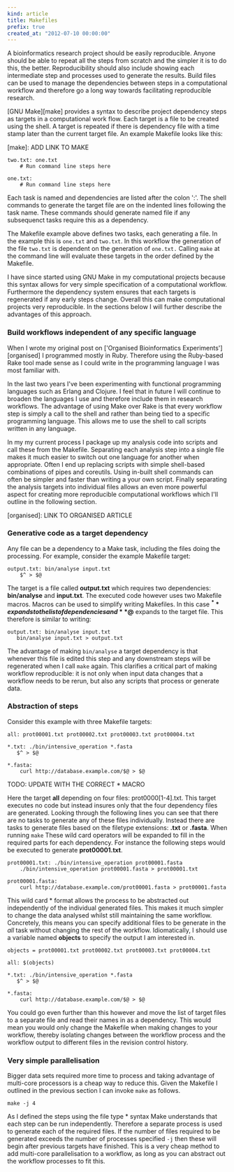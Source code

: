 ```yaml
---
kind: article
title: Makefiles
prefix: true
created_at: "2012-07-10 00:00:00"
---
```


A bioinformatics research project should be easily reproducible. Anyone should
be able to repeat all the steps from scratch and the simpler it is to do this,
the better. Reproducibility should also include showing each intermediate step
and processes used to generate the results. Build files can be used to manage
the dependencies between steps in a computational workflow and therefore go a
long way towards facilitating reproducible research.

[GNU Make][make] provides a syntax to describe project dependency steps as
targets in a computational work flow. Each target is a file to be created using
the shell. A target is repeated if there is dependency file with a time stamp
later than the current target file. An example Makefile looks like this:

[make]: ADD LINK TO MAKE

    two.txt: one.txt
        # Run command line steps here

    one.txt:
        # Run command line steps here

Each task is named and dependencies are listed after the colon ':'. The shell
commands to generate the target file are on the indented lines following the
task name. These commands should generate named file if any subsequenct tasks
require this as a dependency.

The Makefile example above defines two tasks, each generating a file. In the
example this is `one.txt` and `two.txt`. In this workflow the generation of the
file `two.txt` is dependent on the generation of `one.txt.` Calling `make` at
the command line will evaluate these targets in the order defined by the
Makefile.

I have since started using GNU Make in my computational projects because this
syntax allows for very simple specification of a computational workflow.
Furthermore the dependency system ensures that each targets is regenerated if
any early steps change. Overall this can make computational projects very
reproducible. In the sections below I will further describe the advantages of
this approach.

### Build workflows independent of any specific language

When I wrote my original post on ['Organised Bioinformatics
Experiments'][organised] I programmed mostly in Ruby. Therefore using the
Ruby-based Rake tool made sense as I could write in the programming language I
was most familiar with.

In the last two years I've been experimenting with functional programming
languages such as Erlang and Clojure. I feel that in future I will continue to
broaden the languages I use and therefore include them in research workflows.
The advantage of using Make over Rake is that every workflow step is simply a
call to the shell and rather than being tied to a specific programming
language. This allows me to use the shell to call scripts written in any
language.

In my my current process I package up my analysis code into scripts and call
these from the Makefile. Separating each analysis step into a single file makes
it much easier to switch out one language for another when appropriate. Often I
end up replacing scripts with simple shell-based combinations of pipes and
coreutils. Using in-built shell commands can often be simpler and faster than
writing a your own script. Finally separating the analysis targets into
individual files allows an even more powerful aspect for creating more
reproducible computational workflows which I'll outline in the following
section. 

[organised]: LINK TO ORGANISED ARTICLE

### Generative code as a target dependency

Any file can be a dependency to a Make task, including the files doing the
processing. For example, consider the example Makefile target:

    output.txt: bin/analyse input.txt
        $^ > $@

The target is a file called **output.txt** which requires two dependencies:
**bin/analyse** and **input.txt**. The executed code however uses two Makefile
macros. Macros can be used to simplify writing Makefiles. In this case **$^**
expands to the list of dependencies and **$@** expands to the target file. This
therefore is similar to writing:

    output.txt: bin/analyse input.txt
       bin/analyse input.txt > output.txt

The advantage of making `bin/analyse` a target dependency is that whenever this
file is edited this step and any downstream steps will be regenerated when I
call `make` again. This clarifies a critical part of making workflow
reproducible: it is not only when input data changes that a workflow needs to
be rerun, but also any scripts that process or generate data.

### Abstraction of steps

Consider this example with three Makefile targets:

    all: prot00001.txt prot00002.txt prot00003.txt prot00004.txt

    *.txt: ./bin/intensive_operation *.fasta
       $^ > $@

    *.fasta:
        curl http://database.example.com/$@ > $@

TODO: UPDATE WITH THE CORRECT * MACRO

Here the target **all** depending on four files: prot0000[1-4].txt. This target
executes no code but instead insures only that the four dependency files are
generated. Looking through the following lines you can see that there are no
tasks to generate any of these files individually. Instead there are tasks to
generate files based on the filetype extensions: **.txt** or **.fasta**. When
running `make` These wild card operators will be expanded to fill in the
required parts for each dependency. For instance the following steps would be
executed to generate **prot00001.txt**.

    prot00001.txt: ./bin/intensive_operation prot00001.fasta
        ./bin/intensive_operation prot00001.fasta > prot00001.txt

    prot00001.fasta:
        curl http://database.example.com/prot00001.fasta > prot00001.fasta

This wild card \* format allows the process to be abstracted out independently
of the individual generated files. This makes it much simpler to change the
data analysed whilst still maintaining the same workflow. Concretely, this
means you can specify additional files to be generate in the *all* task without
changing the rest of the workflow. Idiomatically, I should use a variable named
**objects** to specify the output I am interested in.

    objects = prot00001.txt prot00002.txt prot00003.txt prot00004.txt

    all: $(objects)

    *.txt: ./bin/intensive_operation *.fasta
       $^ > $@

    *.fasta:
        curl http://database.example.com/$@ > $@

You could go even further than this however and move the list of target files
to a separate file and read their names in as a dependency. This would mean you
would only change the Makefile when making changes to your workflow, thereby
isolating changes between the workflow process and the workflow output to
different files in the revision control history.

### Very simple parallelisation

Bigger data sets required more time to process and taking advantage of
multi-core processors is a cheap way to reduce this. Given the Makefile I
outlined in the previous section I can invoke `make` as follows.

  `make -j 4`

As I defined the steps using the file type \* syntax Make understands that each
step can be run independently. Therefore a separate process is used to generate
each of the required files. If the number of files required to be generated
exceeds the number of processes specified  `-j` then these will begin after
previous targets have finished. This is a very cheap method to add multi-core
parallelisation to a workflow, as long as you can abstract out the workflow
processes to fit this.
